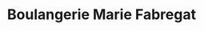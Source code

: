 ---
title: "Boulangerie Marie Fabregat"
url: /vailhauques/boulangerie-marie-fabregat/
shop: Bäckerei
---